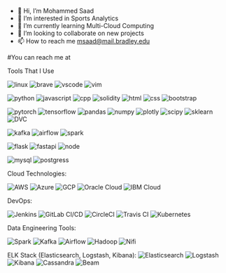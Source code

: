 - 👋 Hi, I’m Mohammed Saad
- 👀 I’m interested in Sports Analytics
- 🌱 I’m currently learning Multi-Cloud Computing
- 💞️ I’m looking to collaborate on new projects
- 📫 How to reach me msaad@mail.bradley.edu

<!---
msaad7777/msaad7777 is a ✨ special ✨ repository because its `README.md` (this file) appears on your GitHub profile.
You can click the Preview link to take a look at your changes.
--->

#You can reach me at 

Tools That I Use

![linux](https://img.shields.io/badge/-Linux-black?style=flat&logo=linux)
![brave](https://img.shields.io/badge/-Brave-black?style=flat&logo=brave)
![vscode](https://img.shields.io/badge/-VS_Code-black?style=flat&logo=visual-studio-code)
![vim](https://img.shields.io/badge/-Vim-black?style=flat&logo=vim)

![python](https://img.shields.io/badge/-Python-black?style=flat&logo=python)
![javascript](https://img.shields.io/badge/-JavaScript-black?style=flat&logo=javascript)
![cpp](https://img.shields.io/badge/-C++-black?style=flat&logo=c%2B%2B)
![solidity](https://img.shields.io/badge/-Solidity-black?style=flat&logo=solidity)
![html](https://img.shields.io/badge/-HTML-black?style=flat&logo=html5)
![css](https://img.shields.io/badge/-CSS-black?style=flat&logo=css3)
![bootstrap](https://img.shields.io/badge/-Bootstrap-black?style=flat&logo=bootstrap)

![pytorch](https://img.shields.io/badge/-PyTorch-black?style=flat&logo=pytorch)
![tensorflow](https://img.shields.io/badge/-TensorFlow-black?style=flat&logo=tensorflow)
![pandas](https://img.shields.io/badge/-Pandas-black?style=flat&logo=pandas)
![numpy](https://img.shields.io/badge/-NumPy-black?style=flat&logo=numpy)
![plotly](https://img.shields.io/badge/-Plotly-black?style=flat&logo=plotly)
![scipy](https://img.shields.io/badge/-SciPy-black?style=flat&logo=scipy)
![sklearn](https://img.shields.io/badge/-Scikit_Learn-black?style=flat&logo=scikit-learn)
![DVC](https://img.shields.io/badge/-DVC-black?style=flat&logo=data-version-control)

![kafka](https://img.shields.io/badge/-Kafka-black?style=flat&logo=apache-kafka)
![airflow](https://img.shields.io/badge/-Airflow-black?style=flat&logo=apache-airflow)
![spark](https://img.shields.io/badge/-Spark-black?style=flat&logo=apache-spark)

![flask](https://img.shields.io/badge/-Flask-black?style=flat&logo=flask)
![fastapi](https://img.shields.io/badge/-FastAPI-black?style=flat&logo=fastapi)
![node](https://img.shields.io/badge/-Node.js-black?style=flat&logo=node.js)

![mysql](https://img.shields.io/badge/-MySQL-black?style=flat&logo=mysql)
![postgress](https://img.shields.io/badge/-PostgreSQL-black?style=flat&logo=postgresql)


Cloud Technologies:

![AWS](https://cdn.icon-icons.com/icons2/2108/PNG/512/amazon_aws_icon_130919.png)
![Azure](https://cdn.icon-icons.com/icons2/2108/PNG/512/microsoft_azure_icon_130940.png)
![GCP](https://cdn.icon-icons.com/icons2/2107/PNG/512/file_type_google_icon_130211.png)
![Oracle Cloud](https://cdn.icon-icons.com/icons2/2389/PNG/512/oracle_cloud_logo_icon_145242.png)
![IBM Cloud](https://cdn.icon-icons.com/icons2/2107/PNG/512/file_type_ibm_icon_130220.png)

DevOps:

![Jenkins](https://cdn.icon-icons.com/icons2/2107/PNG/512/file_type_jenkins_icon_130506.png)
![GitLab CI/CD](https://cdn.icon-icons.com/icons2/2107/PNG/512/file_type_gitlab_icon_130564.png)
![CircleCI](https://cdn.icon-icons.com/icons2/2107/PNG/512/file_type_circleci_icon_130636.png)
![Travis CI](https://cdn.icon-icons.com/icons2/2107/PNG/512/file_type_travis_icon_130455.png)
![Kubernetes](https://cdn.icon-icons.com/icons2/2389/PNG/512/kubernetes_logo_icon_144877.png)

Data Engineering Tools:

![Spark](https://cdn.icon-icons.com/icons2/2108/PNG/512/apache_spark_icon_130924.png)
![Kafka](https://cdn.icon-icons.com/icons2/2108/PNG/512/apache_kafka_icon_130935.png)
![Airflow](https://cdn.icon-icons.com/icons2/2699/PNG/512/apache_airflow_logo_icon_168534.png)
![Hadoop](https://cdn.icon-icons.com/icons2/2699/PNG/512/apache_hadoop_logo_icon_168522.png)
![Nifi](https://cdn.icon-icons.com/icons2/2699/PNG/512/apache_nifi_logo_icon_168538.png)

ELK Stack (Elasticsearch, Logstash, Kibana):
![Elasticsearch](https://cdn.icon-icons.com/icons2/2415/PNG/512/elasticsearch_original_wordmark_logo_icon_146465.png)
![Logstash](https://cdn.icon-icons.com/icons2/2699/PNG/512/logstash_logo_icon_168501.png)
![Kibana](https://cdn.icon-icons.com/icons2/2108/PNG/512/kibana_icon_130941.png)
![Cassandra](https://cdn.icon-icons.com/icons2/2108/PNG/512/apache_cassandra_icon_130924.png)
![Beam](https://beam.apache.org/images/logos/full-color-name.svg)
